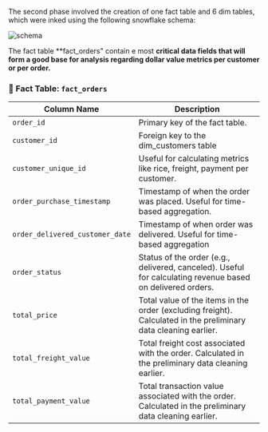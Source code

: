 The second phase involved the creation of one fact table and 6 dim tables, which were inked using the following snowflake schema:

![schema](https://github.com/user-attachments/assets/67ee2e94-9573-474a-8281-bfcd813aad1e)

The fact table **fact_orders" contain e most **critical data fields that will form a good base for analysis regarding dollar value metrics per customer or per order.**

### 🧾 Fact Table: `fact_orders`

| **Column Name**            | **Description**                                                                                            |
| -------------------------- | ---------------------------------------------------------------------------------------------------------- |
| `order_id`                 | Primary key of the fact table.                                                                             |
| `customer_id`              | Foreign key to the dim_customers table                      |
| `customer_unique_id`       | Useful for calculating metrics like rice, freight, payment per customer.                      |
| `order_purchase_timestamp` | Timestamp of when the order was placed. Useful for time-based aggregation.                                |
| `order_delivered_customer_date` | Timestamp of when order was delivered. Useful for time-based aggregation |
| `order_status`             | Status of the order (e.g., delivered, canceled). Useful for calculating revenue based on delivered orders. |
| `total_price`              | Total value of the items in the order (excluding freight). Calculated in the preliminary data cleaning earlier.                                                |
| `total_freight_value`      | Total freight cost associated with the order. Calculated in the preliminary data cleaning earlier.                                                              |
| `total_payment_value`      | Total transaction value associated with the order.  Calculated in the preliminary data cleaning earlier.                                                            |
